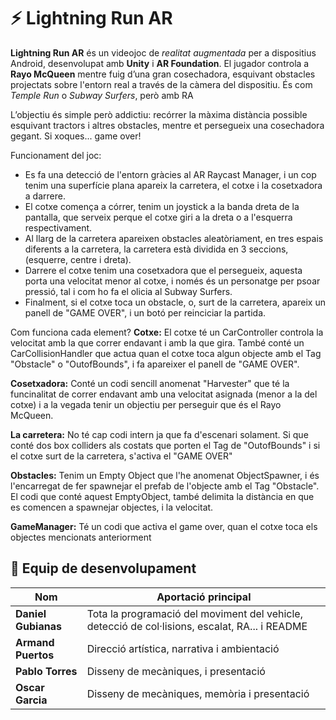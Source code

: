 # ⚡️ Lightning Run AR

**Lightning Run AR** és un videojoc de *realitat augmentada* per a dispositius Android, desenvolupat amb **Unity** i **AR Foundation**. El jugador controla a **Rayo McQueen** mentre fuig d’una gran cosechadora, esquivant obstacles projectats sobre l'entorn real a través de la càmera del dispositiu. És com *Temple Run* o *Subway Surfers*, però amb RA

L’objectiu és simple però addictiu: recórrer la màxima distància possible esquivant tractors i altres obstacles, mentre et persegueix una cosechadora gegant. Si xoques... game over!

Funcionament del joc:
- Es fa una detecció de l'entorn gràcies al AR Raycast Manager, i un cop tenim una superfície plana apareix la carretera, el cotxe i la cosetxadora a darrere.
- El cotxe comença a córrer, tenim un joystick a la banda dreta de la pantalla, que serveix perque el cotxe giri a la dreta o a l'esquerra respectivament.
- Al llarg de la carretera apareixen obstacles aleatòriament, en tres espais diferents a la carretera, la carretera està dividida en 3 seccions, (esquerre, centre i dreta).
- Darrere el cotxe tenim una cosetxadora que el persegueix, aquesta porta una velocitat menor al cotxe, i només és un personatge per psoar pressió, tal i com ho fa el olicia al Subway Surfers.
- Finalment, si el cotxe toca un obstacle, o, surt de la carretera, apareix un panell de "GAME OVER", i un botó per reinciciar la partida.


Com funciona cada element?
**Cotxe:**
El cotxe té un CarController controla la velocitat amb la que correr endavant i amb la que gira.
També conté un CarCollisionHandler que actua quan el cotxe toca algun objecte amb el Tag "Obstacle" o "OutofBounds", i fa apareixer el panell de "GAME OVER".

**Cosetxadora:**
Conté un codi sencill anomenat "Harvester" que té la funcinalitat de correr endavant amb una velocitat asignada (menor a la del cotxe) i a la vegada tenir un objectiu per perseguir que és el Rayo McQueen.

**La carretera:**
No té cap codi intern ja que fa d'escenari solament. Si que conté dos box colliders als costats que porten el Tag de "OutofBounds" i si el cotxe surt de la carretera, s'activa el "GAME OVER"

**Obstacles:**
Tenim un Empty Object que l'he anomenat ObjectSpawner, i és l'encarregat de fer spawnejar el prefab de l'objecte amb el Tag "Obstacle". El codi que conté aquest EmptyObject, també delimita la distància en que es comencen a spawnejar objectes, i la velocitat.

**GameManager:**
Té un codi que activa el game over, quan el cotxe toca els objectes mencionats anteriorment

## 👥 Equip de desenvolupament

| Nom              | Aportació principal |
|------------------|---------------------|
| **Daniel Gubianas** | Tota la programació del moviment del vehicle, detecció de col·lisions, escalat, RA... i README |
| **Armand Puertos** | Direcció artística, narrativa i ambientació |
| **Pablo Torres** | Disseny de mecàniques, i presentació |
| **Oscar Garcia** | Disseny de mecàniques, memòria i presentació |
